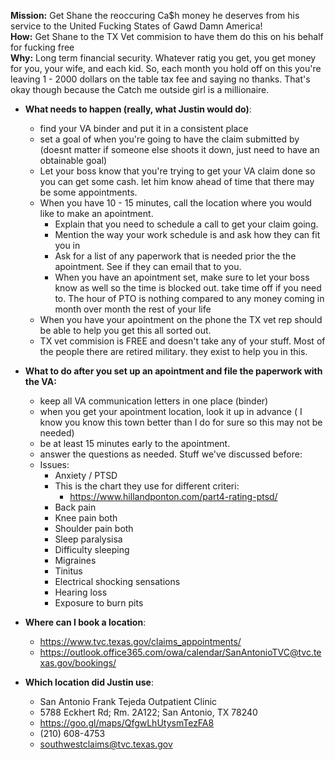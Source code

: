 **Mission:** Get Shane the reoccuring Ca$h money he deserves from his service to the United Fucking States of Gawd Damn America!  
**How:** Get Shane to the TX Vet commision to have them do this on his behalf for fucking free  
**Why:** Long term financial security. Whatever ratig you get, you get money for you, your wife, and each kid. So, each month you hold off on this you're leaving 1 - 2000 dollars on the table tax fee and saying no thanks. That's okay though because the Catch me outside girl is a millionaire.   

+ **What needs to happen (really, what Justin would do)**: 
  - find your VA binder and put it in a consistent place
  - set a goal of when you're going to have the claim submitted by (doesnt matter if someone else shoots it down, just need to have an obtainable goal)
  - Let your boss know that you're trying to get your VA claim done so you can get some cash. let him know ahead of time that there may be some appointments. 
  - When you have 10 - 15 minutes, call the location where you would like to make an apointment.
    - Explain that you need to schedule a call to get your claim going.
    - Mention the way your work schedule is and ask how they can fit you in
    - Ask for a list of any paperwork that is needed prior the the apointment. See if they can email that to you. 
    - When you have an apointment set, make sure to let your boss know as well so the time is blocked out. take time off if you need to. The hour of PTO is nothing compared to any money coming in month over month the rest of your life
  - When you have your apointment on the phone the TX vet rep should be able to help you get this all sorted out. 
  - TX vet commision is FREE and doesn't take any of your stuff. Most of the people there are retired military. they exist to help you in this. 
  
+ **What to do after you set up an apointment and file the paperwork with the VA:**
  - keep all VA communication letters in one place (binder)
  - when you get your apointment location, look it up in advance ( I know you know this town better than I do for sure so this may not be needed)
  - be at least 15 minutes early to the apointment. 
  - answer the questions as needed. Stuff we've discussed before:
  - Issues:
    - Anxiety / PTSD 
     - This is the chart they use for different criteri: 
       - https://www.hillandponton.com/part4-rating-ptsd/ 
    - Back pain
    - Knee pain both
    - Shoulder pain both
    - Sleep paralysisa
    - Difficulty sleeping
    - Migraines
    - Tinitus
    - Electrical shocking sensations
    - Hearing loss
    - Exposure to burn pits



+ **Where can I book a location**: 
  - https://www.tvc.texas.gov/claims_appointments/ 
  - https://outlook.office365.com/owa/calendar/SanAntonioTVC@tvc.texas.gov/bookings/

+ **Which location did Justin use**: 
  - San Antonio Frank Tejeda Outpatient Clinic
  - 5788 Eckhert Rd; Rm. 2A122; San Antonio, TX 78240
  - https://goo.gl/maps/QfgwLhUtysmTezFA8 
  - (210) 608-4753
  - southwestclaims@tvc.texas.gov
